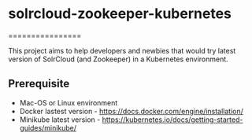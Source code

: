 # solrcloud-zookeeper-kubernetes
================

This project aims to help developers and newbies that would try latest version of SolrCloud (and Zookeeper) in a Kubernetes environment.

## Prerequisite

 * Mac-OS or Linux environment
 * Docker lastest version - https://docs.docker.com/engine/installation/
 * Minikube latest version - https://kubernetes.io/docs/getting-started-guides/minikube/

<!---
[comment]: <> (## Quick start)
[comment]: <> ()
[comment]: <> (If you want try a lightweight configuration with 1 SolrCloud container and 1 Zookeeper container, just run:)
[comment]: <> ()
[comment]: <> (    git clone https://github.com/freedev/solrcloud-zookeeper-kubernetes.git)
[comment]: <> (    cd solrcloud-zookeeper-kubernetes)
[comment]: <> (    ./start.sh)
-->

